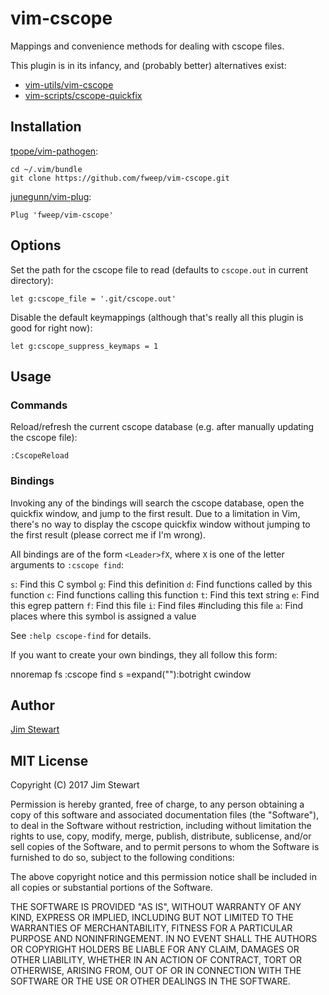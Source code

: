 # vim-cscope

Mappings and convenience methods for dealing with cscope files.

This plugin is in its infancy, and (probably better) alternatives exist:

* [vim-utils/vim-cscope](https://github.com/vim-utils/vim-cscope)
* [vim-scripts/cscope-quickfix](https://github.com/vim-scripts/cscope-quickfix)

## Installation

[tpope/vim-pathogen](https://github.com/tpope/vim-pathogen):

    cd ~/.vim/bundle
    git clone https://github.com/fweep/vim-cscope.git

[junegunn/vim-plug](https://github.com/junegunn/vim-plug):

    Plug 'fweep/vim-cscope'

## Options

Set the path for the cscope file to read (defaults to `cscope.out` in current directory):

    let g:cscope_file = '.git/cscope.out'

Disable the default keymappings (although that's really all this plugin is good for right now):

    let g:cscope_suppress_keymaps = 1

## Usage

### Commands

Reload/refresh the current cscope database (e.g. after manually updating the cscope file):

    :CscopeReload

### Bindings

Invoking any of the bindings will search the cscope database, open the quickfix window,
and jump to the first result. Due to a limitation in Vim, there's no way to display the
cscope quickfix window without jumping to the first result (please correct me if I'm wrong).

All bindings are of the form `<Leader>fX`, where `X` is one of the letter arguments to `:cscope find`:

`s`: Find this C symbol
`g`: Find this definition
`d`: Find functions called by this function
`c`: Find functions calling this function
`t`: Find this text string
`e`: Find this egrep pattern
`f`: Find this file
`i`: Find files #including this file
`a`: Find places where this symbol is assigned a value

See `:help cscope-find` for details.

If you want to create your own bindings, they all follow this form:

  nnoremap <Leader>fs :cscope find s <C-R>=expand("<cword>")<CR><CR>:botright cwindow<CR>

## Author

[Jim Stewart](http://github.com/fweep)

## MIT License

Copyright (C) 2017 Jim Stewart

Permission is hereby granted, free of charge, to any person obtaining a
copy of this software and associated documentation files (the
"Software"), to deal in the Software without restriction, including
without limitation the rights to use, copy, modify, merge, publish,
distribute, sublicense, and/or sell copies of the Software, and to
permit persons to whom the Software is furnished to do so, subject to
the following conditions:

The above copyright notice and this permission notice shall be included
in all copies or substantial portions of the Software.

THE SOFTWARE IS PROVIDED "AS IS", WITHOUT WARRANTY OF ANY KIND, EXPRESS
OR IMPLIED, INCLUDING BUT NOT LIMITED TO THE WARRANTIES OF
MERCHANTABILITY, FITNESS FOR A PARTICULAR PURPOSE AND NONINFRINGEMENT.
IN NO EVENT SHALL THE AUTHORS OR COPYRIGHT HOLDERS BE LIABLE FOR ANY
CLAIM, DAMAGES OR OTHER LIABILITY, WHETHER IN AN ACTION OF CONTRACT,
TORT OR OTHERWISE, ARISING FROM, OUT OF OR IN CONNECTION WITH THE
SOFTWARE OR THE USE OR OTHER DEALINGS IN THE SOFTWARE.
